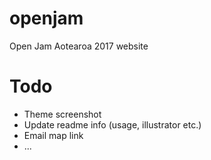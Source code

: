 # openjam

Open Jam Aotearoa 2017 website


# Todo

* Theme screenshot
* Update readme info (usage, illustrator etc.)
* Email map link
* ...

